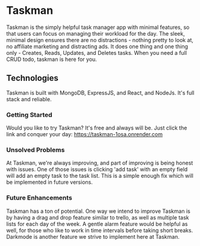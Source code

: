 # Taskman

Taskman is the simply helpful task manager app with minimal features, so that users can focus on managing their workload for the day. The sleek, minimal design ensures there are no distractions - nothing pretty to look at, no affiliate marketing and distracting ads. It does one thing and one thing only - Creates, Reads, Updates, and Deletes tasks. When you need a full CRUD todo, taskman is here for you. 

## Technologies

Taskman is built with MongoDB, ExpressJS, and React, and NodeJs. It's full stack and reliable.

### Getting Started

Would you like to try Taskman? It's free and always will be. Just click the link and conquer your day: https://taskman-1osa.onrender.com

### Unsolved Problems

At Taskman, we're always improving, and part of improving is being honest with issues. One of those issues is clicking 'add task' with an empty field will add an empty task to the task list. This is a simple enough fix which will be implemented in future versions.

### Future Enhancements

Taskman has a ton of potential. One way we intend to improve Taskman is by having a drag and drop feature similar to trello, as well as multiple task lists for each day of the week. A gentle alarm feature would be helpful as well, for those who like to work in time intervals before taking short breaks. Darkmode is another feature we strive to implement here at Taskman.
